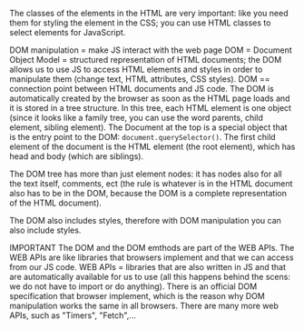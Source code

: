 The classes of the elements in the HTML are very important: like you need them for styling the element in the CSS; you can use HTML classes to select elements for JavaScript.

DOM manipulation = make JS interact with the web page
DOM = Document Object Model = structured representation of HTML documents; the DOM allows us to use JS to access HTML elements and styles in order to manipulate them (change text, HTML attributes, CSS styles). DOM == connection point between HTML documents and JS code.
The DOM is automatically created by the browser as soon as the HTML page loads and it is stored in a tree structure. In this tree, each HTML element is one object (since it looks like a family tree, you can use the word parents, child element, sibling element).
The Document at the top is a special object that is the entry point to the DOM: `document.querySelector()`.
The first child element of the document is the HTML element (the root element), which has head and body (which are siblings).

The DOM tree has more than just element nodes: it has nodes also for all the text itself, comments, ect (the rule is whatever is in the HTML document also has to be in the DOM, because the DOM is a complete representation of the HTML document).

The DOM also includes styles, therefore with DOM manipulation you can also include styles.

IMPORTANT
The DOM and the DOM emthods are part of the WEB APIs.
The WEB APIs are like libraries that browsers implement and that we can access from our JS code.
WEB APIs = libraries that are also written in JS and that are automatically available for us to use (all this happens behind the scens: we do not have to import or do anything).
There is an official DOM specification that browser implement, which is the reason why DOM manipulation works the same in all browsers.
There are many more web APIs, such as "Timers", "Fetch",...